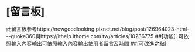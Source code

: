 # [留言板]
此留言板參考https://newgoodlooking.pixnet.net/blog/post/126964023-html---guoke360與https://ithelp.ithome.com.tw/articles/10236775
##[功能].
可依照輸入內容輸出可依照輸入內容輸出使用者留言及時間
##[可改進之點]
